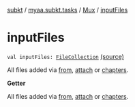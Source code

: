 [subkt](../../index.md) / [myaa.subkt.tasks](../index.md) / [Mux](index.md) / [inputFiles](./input-files.md)

# inputFiles

`val inputFiles: `[`FileCollection`](https://docs.gradle.org/current/javadoc/org/gradle/api/file/FileCollection.html) [(source)](https://github.com/Myaamori/SubKt/blob/0.1.11/src/main/kotlin/myaa/subkt/tasks/muxtask.kt#L716)

All files added via [from](from.md), [attach](attach.md) or [chapters](chapters.md).

**Getter**

All files added via [from](from.md), [attach](attach.md) or [chapters](chapters.md).

